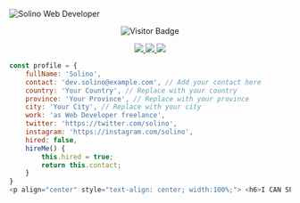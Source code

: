 ![Solino Web Developer](https://your-image-link.png)  
<p align="center">
  <img src="https://visitor-badge.glitch.me/badge?page_id=solino.solino" alt="Visitor Badge">
</p>
<p align="center">
  <a href="https://instagram.com/solino" title="Instagram">
    <img src="https://img.shields.io/badge/@solino%20-%23E4405F.svg?&style=for-the-badge&logo=Instagram&logoColor=white"/>
  </a>
  <a href="https://twitter.com/solino" title="Twitter">
    <img src="https://img.shields.io/badge/@solino%20-%231DA1F2.svg?&style=for-the-badge&logo=Twitter&logoColor=white"/>
  </a>
  <a href="https://www.linkedin.com/in/solino/" title="Linkedin">
    <img src="https://img.shields.io/badge/Solino%20-%230077B5.svg?&style=for-the-badge&logo=linkedin&logoColor=white"/>
  </a>
</p>

```js
const profile = {
    fullName: 'Solino',
    contact: 'dev.solino@example.com', // Add your contact here
    country: 'Your Country', // Replace with your country
    province: 'Your Province', // Replace with your province
    city: 'Your City', // Replace with your city
    work: 'as Web Developer freelance',
    twitter: 'https://twitter.com/solino',
    instagram: 'https://instagram.com/solino',
    hired: false,
    hireMe() {
        this.hired = true;
        return this.contact;
    }
}
<p align="center" style="text-align: center; width:100%;"> <h6>I CAN SPEAK</h6> <span><img src="https://img.shields.io/badge/javascript%20-%23323330.svg?&style=for-the-badge&logo=javascript&logoColor=%23F7DF1E"/></span> <span><img src="https://img.shields.io/badge/python%20-%233776AB.svg?&style=for-the-badge&logo=python&logoColor=white"/></span> <span><img src="https://img.shields.io/badge/html5%20-%23E34F26.svg?&style=for-the-badge&logo=html5&logoColor=white"/></span> <span><img src="https://img.shields.io/badge/css3%20-%231572B6.svg?&style=for-the-badge&logo=css3&logoColor=white"/></span> </p> <p align="center"> <h6>BEST FRIENDS</h6> <span><img src="https://img.shields.io/badge/flask%20-%23000.svg?&style=for-the-badge&logo=flask&logoColor=white"/></span> <span><img src="https://img.shields.io/badge/bootstrap%20-%23563D7C.svg?&style=for-the-badge&logo=bootstrap&logoColor=white"/></span> <span><img src="https://img.shields.io/badge/vercel%20-%23000000.svg?&style=for-the-badge&logo=vercel&logoColor=white"/></span> </p> ```
